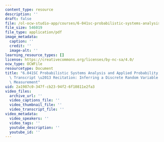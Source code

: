 ```yaml
---
content_type: resource
description: ''
draft: false
file: /ol-ocw-studio-app/courses/6-041sc-probabilistic-systems-analysis-and-applied-probability-fall-2013/2a1987c0347fcb2394f26f10811e2fa3_MIT6_041SCF13_Inferring_a_Discrete_Random_Variable_from_a_Continuous_Measurement_300k.pdf
file_size: 546019
file_type: application/pdf
image_metadata:
  caption: ''
  credit: ''
  image-alt: ''
learning_resource_types: []
license: https://creativecommons.org/licenses/by-nc-sa/4.0/
ocw_type: OCWFile
resourcetype: Document
title: "6.041SC Probabilistic Systems Analysis and Applied Probability, Fall 2013\
  \ Transcript \u2013 Recitation: Inferring a Discrete Random Variable from aContinuous\
  \ Measurement"
uid: 2a1987c0-347f-cb23-94f2-6f10811e2fa3
video_files:
  archive_url: ''
  video_captions_file: ''
  video_thumbnail_file: ''
  video_transcript_file: ''
video_metadata:
  video_speakers: ''
  video_tags: ''
  youtube_description: ''
  youtube_id: ''
---
```

